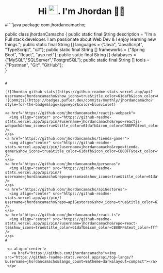 <h1 align='center'>
  Hi <img src="https://user-images.githubusercontent.com/1303154/88677602-1635ba80-d120-11ea-84d8-d263ba5fc3c0.gif" width="30">. I'm Jhordan 👨‍💻
</h1>
#
```java
package com.jhordancamacho;

public class jhordanCamacho {
     public static final String description = "I’m a Full stack developer. I am passionate about Web Dev & I enjoy learning new things.";
     public static final String [] languages = {"Java", "JavaScript", "TypeScript", "c#"};
     public static final String [] frameworks = {"Spring Boot", "React", "asp.net"};
     public static final String [] databases = {"MySQL","SQLServer","PostgreSQL"};
     public static final String [] tools = {"Postman", "Git", "GitHub"};   
}
```

#

[![Jhordan github stats](https://github-readme-stats.vercel.app/api?username=jhordancamacho&show_icons=true&title_color=61dafb&icon_color=CB88FF&text_color=ffffff&bg_color=000000&show_icons=true)]
![Commits](https://badges.pufler.dev/commits/monthly/jhordancamacho?style=for-the-badge&logo=appveyor&color=blueviolet)

<a href="https://github.com/jhordancamacho/reactjs-webpack">
  <img align="center" src="https://github-readme-stats.vercel.app/api/pin/?username=jhordancamacho&repo=reactjs-webpack&show_icons=true&title_color=61dafb&icon_color=CB88FF&text_color=ffffff&bg_color=000000&show_icons=true" />
</a>
<a href="https://github.com/jhordancamacho/tienda-gamer">
  <img align="center" src="https://github-readme-stats.vercel.app/api/pin/?username=jhordancamacho&repo=tienda-gamer&show_icons=true&title_color=61dafb&icon_color=CB88FF&text_color=ffffff&bg_color=000000&show_icons=true" />
</a>
<a href="https://github.com/jhordancamacho/personas">
  <img align="center" src="https://github-readme-stats.vercel.app/api/pin/?username=jhordancamacho&repo=personas&show_icons=true&title_color=61dafb&icon_color=CB88FF&text_color=ffffff&bg_color=000000&show_icons=true" />
</a>
<a href="https://github.com/jhordancamacho/apiGestores">
  <img align="center" src="https://github-readme-stats.vercel.app/api/pin/?username=jhordancamacho&repo=apiGestores&show_icons=true&title_color=61dafb&icon_color=CB88FF&text_color=ffffff&bg_color=000000&show_icons=true" />
</a>
<a href="https://github.com/jhordancamacho/react-ts">
  <img align="center" src="https://github-readme-stats.vercel.app/api/pin/?username=jhordancamacho&repo=react-ts&show_icons=true&title_color=61dafb&icon_color=CB88FF&text_color=ffffff&bg_color=000000&show_icons=true" />
</a>
#

 <p align='center'>
   <a href="https://github.com/jhordancamacho"><img src="https://github-readme-stats.vercel.app/api/top-langs/?&username=jhordancamacho&langs_count=8&theme=dark&layout=compact"></a>
 </p>
